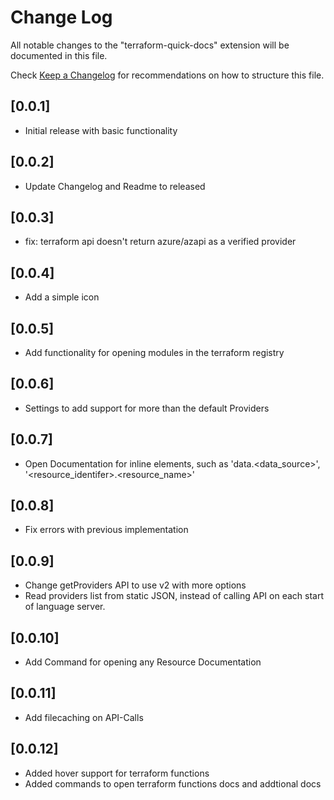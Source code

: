 # Change Log

All notable changes to the "terraform-quick-docs" extension will be documented in this file.

Check [Keep a Changelog](http://keepachangelog.com/) for recommendations on how to structure this file.

## [0.0.1]

- Initial release with basic functionality


## [0.0.2]

- Update Changelog and Readme to released

## [0.0.3]

- fix: terraform api doesn't return azure/azapi as a verified provider

## [0.0.4]

- Add a simple icon

## [0.0.5]

- Add functionality for opening modules in the terraform registry

## [0.0.6]

- Settings to add support for more than the default Providers

## [0.0.7]

- Open Documentation for inline elements, such as 'data.<data_source>', '<resource_identifer>.<resource_name>'

## [0.0.8]

- Fix errors with previous implementation

## [0.0.9]

- Change getProviders API to use v2 with more options
- Read providers list from static JSON, instead of calling API on each start of language server.

## [0.0.10]

- Add Command for opening any Resource Documentation

## [0.0.11]

- Add filecaching on API-Calls

## [0.0.12]

- Added hover support for terraform functions
- Added commands to open terraform functions docs and addtional docs
